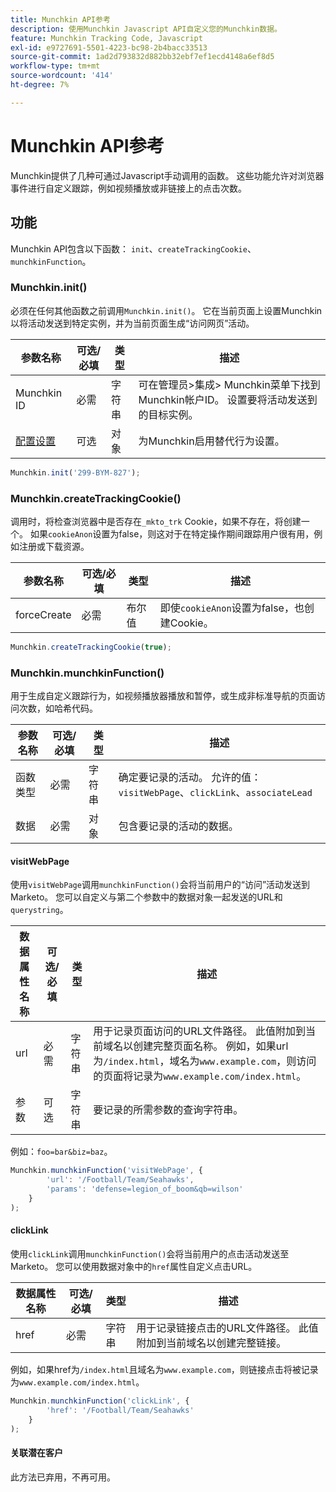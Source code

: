```yaml
---
title: Munchkin API参考
description: 使用Munchkin Javascript API自定义您的Munchkin数据。
feature: Munchkin Tracking Code, Javascript
exl-id: e9727691-5501-4223-bc98-2b4bacc33513
source-git-commit: 1ad2d793832d882bb32ebf7ef1ecd4148a6ef8d5
workflow-type: tm+mt
source-wordcount: '414'
ht-degree: 7%

---
```


# Munchkin API参考

Munchkin提供了几种可通过Javascript手动调用的函数。 这些功能允许对浏览器事件进行自定义跟踪，例如视频播放或非链接上的点击次数。

## 功能

Munchkin API包含以下函数： `init`、`createTrackingCookie`、`munchkinFunction`。

<a name="munchkin_init"></a>

### Munchkin.init()

必须在任何其他函数之前调用`Munchkin.init()`。 它在当前页面上设置Munchkin以将活动发送到特定实例，并为当前页面生成“访问网页”活动。

| 参数名称 | 可选/必填 | 类型 | 描述 |
| --- | --- | --- | --- |
| Munchkin ID | 必需 | 字符串 | 可在管理员>集成> Munchkin菜单下找到Munchkin帐户ID。 设置要将活动发送到的目标实例。 |
| [配置设置](configuration.md) | 可选 | 对象 | 为Munchkin启用替代行为设置。 |

```javascript
Munchkin.init('299-BYM-827');
```

### Munchkin.createTrackingCookie()

调用时，将检查浏览器中是否存在`_mkto_trk` Cookie，如果不存在，将创建一个。 如果`cookieAnon`设置为false，则这对于在特定操作期间跟踪用户很有用，例如注册或下载资源。

| 参数名称 | 可选/必填 | 类型 | 描述 |
| --- | --- | --- | --- |
| forceCreate | 必需 | 布尔值 | 即使`cookieAnon`设置为false，也创建Cookie。 |


```javascript
Munchkin.createTrackingCookie(true);
```

### Munchkin.munchkinFunction()

用于生成自定义跟踪行为，如视频播放器播放和暂停，或生成非标准导航的页面访问次数，如哈希代码。

| 参数名称 | 可选/必填 | 类型 | 描述 |
| --- | --- | --- | --- |
| 函数类型 | 必需 | 字符串 | 确定要记录的活动。 允许的值： `visitWebPage`、`clickLink`、`associateLead` |
| 数据 | 必需 | 对象 | 包含要记录的活动的数据。 |

#### visitWebPage

使用`visitWebPage`调用`munchkinFunction()`会将当前用户的“访问”活动发送到Marketo。 您可以自定义与第二个参数中的数据对象一起发送的URL和`querystring`。

| 数据属性名称 | 可选/必填 | 类型 | 描述 |
| --- | --- | --- | --- |
| url | 必需 | 字符串 | 用于记录页面访问的URL文件路径。  此值附加到当前域名以创建完整页面名称。 例如，如果url为`/index.html`，域名为`www.example.com`，则访问的页面将记录为`www.example.com/index.html`。 |
| 参数 | 可选 | 字符串 | 要记录的所需参数的查询字符串。 |

例如：`foo=bar&biz=baz`。

```javascript
Munchkin.munchkinFunction('visitWebPage', {
        'url': '/Football/Team/Seahawks',
        'params': 'defense=legion_of_boom&qb=wilson'
    }
);
```

#### clickLink

使用`clickLink`调用`munchkinFunction()`会将当前用户的点击活动发送至Marketo。 您可以使用数据对象中的`href`属性自定义点击URL。

| 数据属性名称 | 可选/必填 | 类型 | 描述 |
| --- | --- | --- | --- |
| href | 必需 | 字符串 | 用于记录链接点击的URL文件路径。 此值附加到当前域名以创建完整链接。 |

例如，如果href为`/index.html`且域名为`www.example.com`，则链接点击将被记录为`www.example.com/index.html`。

```javascript
Munchkin.munchkinFunction('clickLink', {
        'href': '/Football/Team/Seahawks'
    }
);
```

#### 关联潜在客户

此方法已弃用，不再可用。
